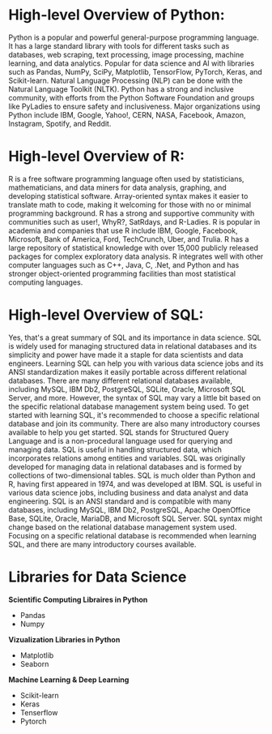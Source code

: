 <h1>High-level Overview of Python:</h1>

Python is a popular and powerful general-purpose programming language.
It has a large standard library with tools for different tasks such as databases, web scraping, text processing, image processing, machine learning, and data analytics.
Popular for data science and AI with libraries such as Pandas, NumPy, SciPy, Matplotlib, TensorFlow, PyTorch, Keras, and Scikit-learn.
Natural Language Processing (NLP) can be done with the Natural Language Toolkit (NLTK).
Python has a strong and inclusive community, with efforts from the Python Software Foundation and groups like PyLadies to ensure safety and inclusiveness.
Major organizations using Python include IBM, Google, Yahoo!, CERN, NASA, Facebook, Amazon, Instagram, Spotify, and Reddit.
<h1>High-level Overview of R:</h1>

R is a free software programming language often used by statisticians, mathematicians, and data miners for data analysis, graphing, and developing statistical software.
Array-oriented syntax makes it easier to translate math to code, making it welcoming for those with no or minimal programming background.
R has a strong and supportive community with communities such as user!, WhyR?, SatRdays, and R-Ladies.
R is popular in academia and companies that use R include IBM, Google, Facebook, Microsoft, Bank of America, Ford, TechCrunch, Uber, and Trulia.
R has a large repository of statistical knowledge with over 15,000 publicly released packages for complex exploratory data analysis.
R integrates well with other computer languages such as C++, Java, C, .Net, and Python and has stronger object-oriented programming facilities than most statistical computing languages.

<h1>High-level Overview of SQL:</h1>
Yes, that's a great summary of SQL and its importance in data science. SQL is widely used for managing structured data in relational databases and its simplicity and power have made it a staple for data scientists and data engineers. Learning SQL can help you with various data science jobs and its ANSI standardization makes it easily portable across different relational databases. There are many different relational databases available, including MySQL, IBM Db2, PostgreSQL, SQLite, Oracle, Microsoft SQL Server, and more. However, the syntax of SQL may vary a little bit based on the specific relational database management system being used. To get started with learning SQL, it's recommended to choose a specific relational database and join its community. There are also many introductory courses available to help you get started.
SQL stands for Structured Query Language and is a non-procedural language used for querying and managing data.
SQL is useful in handling structured data, which incorporates relations among entities and variables.
SQL was originally developed for managing data in relational databases and is formed by collections of two-dimensional tables.
SQL is much older than Python and R, having first appeared in 1974, and was developed at IBM.
SQL is useful in various data science jobs, including business and data analyst and data engineering.
SQL is an ANSI standard and is compatible with many databases, including MySQL, IBM Db2, PostgreSQL, Apache OpenOffice Base, SQLite, Oracle, MariaDB, and Microsoft SQL Server.
SQL syntax might change based on the relational database management system used.
Focusing on a specific relational database is recommended when learning SQL, and there are many introductory courses available.


<h1>Libraries for Data Science</h1>
<b>Scientific Computing Libraires in Python </b>

-    Pandas 
-    Numpy

<b>Vizualization Libraries in Python </b>

-    Matplotlib
-    Seaborn

<b>Machine Learning & Deep Learning </b>

-    Scikit-learn
-    Keras
-    Tenserflow
-    Pytorch